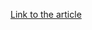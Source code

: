 [Link to the article](https://malwarology.com/2022/05/janicab-series-first-steps-in-the-infection-chain/)
